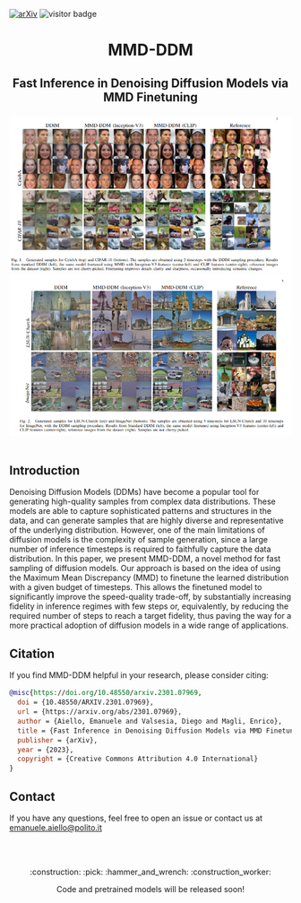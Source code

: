 [![arXiv](https://img.shields.io/badge/arXiv-2301.07969-b31b1b.svg?style=for-the-badge)](https://arxiv.org/abs/2301.07969)
![visitor badge](https://visitor-badge.glitch.me/badge?page_id=diegovalsesia/MMD-DDM)
# <p align='center'> MMD-DDM </p>
## <p align='center'>Fast Inference in Denoising Diffusion Models via MMD Finetuning</p>
</div>
<div align="center">
  <img src="figs/mmd-1.png"/>
  <img src="figs/MMD-DDM2.png"/>
</div><br/>

## Introduction 
Denoising Diffusion Models (DDMs) have become a popular tool for generating high-quality samples from complex data distributions. These models are able to capture sophisticated patterns and structures in the data, and can generate samples that are highly diverse and representative of the underlying distribution. However, one of the main limitations of diffusion models is the complexity of sample generation, since a large number of inference timesteps is required to faithfully capture the data distribution. In this paper, we present MMD-DDM, a novel method for fast sampling of diffusion models. Our approach is based on the idea of using the Maximum Mean Discrepancy (MMD) to finetune the learned distribution with a given budget of timesteps. This allows the finetuned model to significantly improve the speed-quality trade-off, by substantially increasing fidelity in inference regimes with few steps or, equivalently, by reducing the required number of steps to reach a target fidelity, thus paving the way for a more practical adoption of diffusion models in a wide range of applications.

## Citation
If you find MMD-DDM helpful in your research, please consider citing: 
```bibtex
@misc{https://doi.org/10.48550/arxiv.2301.07969,
  doi = {10.48550/ARXIV.2301.07969},
  url = {https://arxiv.org/abs/2301.07969},
  author = {Aiello, Emanuele and Valsesia, Diego and Magli, Enrico},
  title = {Fast Inference in Denoising Diffusion Models via MMD Finetuning},
  publisher = {arXiv},
  year = {2023},
  copyright = {Creative Commons Attribution 4.0 International}
}
```

## Contact 
If you have any questions, feel free to open an issue or contact us at emanuele.aiello@polito.it

<br><br>
<p align="center">:construction: :pick: :hammer_and_wrench: :construction_worker:</p>
<p align="center">Code and pretrained models will be released soon!</p>
